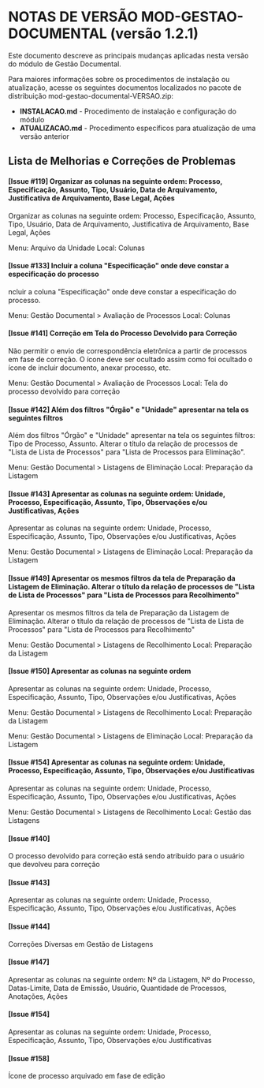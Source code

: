 # NOTAS DE VERSÃO MOD-GESTAO-DOCUMENTAL (versão 1.2.1)

Este documento descreve as principais mudanças aplicadas nesta versão do módulo de Gestão Documental.

Para maiores informações sobre os procedimentos de instalação ou atualização, acesse os seguintes documentos localizados no pacote de distribuição mod-gestao-documental-VERSAO.zip:

* **INSTALACAO.md** - Procedimento de instalação e configuração do módulo
* **ATUALIZACAO.md** - Procedimento específicos para atualização de uma versão anterior


## Lista de Melhorias e Correções de Problemas

#### [Issue #119] Organizar as colunas na seguinte ordem: Processo, Especificação, Assunto, Tipo, Usuário, Data de Arquivamento, Justificativa de Arquivamento, Base Legal, Ações

Organizar as colunas na seguinte ordem: Processo, Especificação, Assunto, Tipo, Usuário, Data de Arquivamento, Justificativa de Arquivamento, Base Legal, Ações

Menu: Arquivo da Unidade
Local: Colunas

#### [Issue #133] Incluir a coluna "Especificação" onde deve constar a especificação do processo

ncluir a coluna "Especificação" onde deve constar a especificação do processo.

Menu: Gestão Documental > Avaliação de Processos
Local: Colunas

#### [Issue #141] Correção em Tela do Processo Devolvido para Correção

Não permitir o envio de correspondência eletrônica a partir de processos em fase de correção. O ícone deve ser ocultado assim como foi ocultado o ícone de incluir documento, anexar processo, etc.

Menu: Gestão Documental > Avaliação de Processos
Local: Tela do processo devolvido para correção

#### [Issue #142] Além dos filtros "Órgão" e "Unidade" apresentar na tela os seguintes filtros

Além dos filtros "Órgão" e "Unidade" apresentar na tela os seguintes filtros: Tipo de Processo, Assunto. Alterar o título da relação de processos de "Lista de Lista de Processos" para "Lista de Processos para Eliminação".

Menu: Gestão Documental > Listagens de Eliminação
Local: Preparação da Listagem

#### [Issue #143] Apresentar as colunas na seguinte ordem: Unidade, Processo, Especificação, Assunto, Tipo, Observações e/ou Justificativas, Ações

Apresentar as colunas na seguinte ordem: Unidade, Processo, Especificação, Assunto, Tipo, Observações e/ou Justificativas, Ações

Menu: Gestão Documental > Listagens de Eliminação
Local: Preparação da Listagem

#### [Issue #149] Apresentar os mesmos filtros da tela de Preparação da Listagem de Eliminação. Alterar o título da relação de processos de "Lista de Lista de Processos" para "Lista de Processos para Recolhimento"

Apresentar os mesmos filtros da tela de Preparação da Listagem de Eliminação. Alterar o título da relação de processos de "Lista de Lista de Processos" para "Lista de Processos para Recolhimento"

Menu: Gestão Documental > Listagens de Recolhimento
Local: Preparação da Listagem

#### [Issue #150] Apresentar as colunas na seguinte ordem

Apresentar as colunas na seguinte ordem: Unidade, Processo, Especificação, Assunto, Tipo, Observações e/ou Justificativas, Ações

Menu: Gestão Documental > Listagens de Recolhimento
Local: Preparação da Listagem

Menu: Gestão Documental > Listagens de Eliminação
Local: Preparação da Listagem

#### [Issue #154] Apresentar as colunas na seguinte ordem: Unidade, Processo, Especificação, Assunto, Tipo, Observações e/ou Justificativas

Apresentar as colunas na seguinte ordem: Unidade, Processo, Especificação, Assunto, Tipo, Observações e/ou Justificativas, Ações

Menu: Gestão Documental > Listagens de Recolhimento
Local: Gestão das Listagens

#### [Issue #140]

O processo devolvido para correção está sendo atribuído para o usuário que devolveu para correção

#### [Issue #143]

Apresentar as colunas na seguinte ordem: Unidade, Processo, Especificação, Assunto, Tipo, Observações e/ou Justificativas, Ações

#### [Issue #144]

Correções Diversas em Gestão de Listagens

#### [Issue #147]

Apresentar as colunas na seguinte ordem: Nº da Listagem, Nº do Processo, Datas-Limite, Data de Emissão, Usuário, Quantidade de Processos, Anotações, Ações

#### [Issue #154]

Apresentar as colunas na seguinte ordem: Unidade, Processo, Especificação, Assunto, Tipo, Observações e/ou Justificativas

#### [Issue #158]

Ícone de processo arquivado em fase de edição